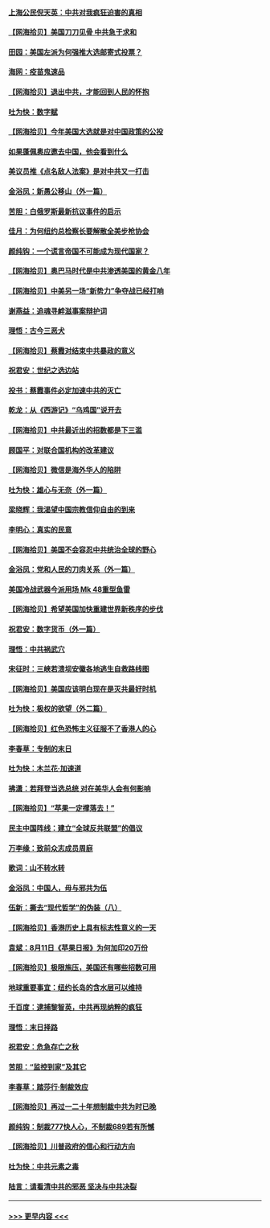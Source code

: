 #### [上海公民倪天英：中共对我疯狂迫害的真相](../pages/nsc993/n12356341.md?t=08252303) 
#### [【网海拾贝】美国刀刀见骨 中共急于求和](../pages/nsc993/n12355511.md?t=08252303) 
#### [田园：美国左派为何强推大选邮寄式投票？](../pages/nsc993/n12352963.md?t=08252303) 
#### [海网：疫苗鬼速品](../pages/nsc993/n12354438.md?t=08252303) 
#### [【网海拾贝】退出中共，才能回到人民的怀抱](../pages/nsc993/n12352634.md?t=08252303) 
#### [吐为快：数字赋](../pages/nsc993/n12352317.md?t=08252303) 
#### [【网海拾贝】今年美国大选就是对中国政策的公投](../pages/nsc993/n12350973.md?t=08252303) 
#### [如果蓬佩奥应邀去中国，他会看到什么](../pages/nsc993/n12350945.md?t=08252303) 
#### [美议员推《点名敌人法案》是对中共又一打击](../pages/nsc993/n12350765.md?t=08252303) 
#### [金浴凤：新愚公移山（外一篇）](../pages/nsc993/n12350253.md?t=08252303) 
#### [苦胆：白俄罗斯最新抗议事件的启示](../pages/nsc993/n12349989.md?t=08252303) 
#### [佳月：为何纽约总检察长要解散全美步枪协会](../pages/nsc993/n12349939.md?t=08252303) 
#### [颜纯钩：一个谎言帝国不可能成为现代国家？](../pages/nsc993/n12349898.md?t=08252303) 
#### [【网海拾贝】奥巴马时代是中共渗透美国的黄金八年](../pages/nsc993/n12349284.md?t=08252303) 
#### [【网海拾贝】中美另一场“新势力”争夺战已经打响](../pages/nsc993/n12346998.md?t=08252303) 
#### [谢燕益：追魂寻衅滋事案辩护词](../pages/nsc993/n12346892.md?t=08252303) 
#### [理悟：古今三恶犬](../pages/nsc993/n12345190.md?t=08252303) 
#### [【网海拾贝】蔡霞对结束中共暴政的意义](../pages/nsc993/n12344263.md?t=08252303) 
#### [祝君安：世纪之选边站](../pages/nsc993/n12342382.md?t=08252303) 
#### [投书：蔡霞事件必定加速中共的灭亡](../pages/nsc993/n12341881.md?t=08252303) 
#### [乾龙：从《西游记》“乌鸡国”说开去](../pages/nsc993/n12341690.md?t=08252303) 
#### [【网海拾贝】中共最近出的招数都是下三滥](../pages/nsc993/n12341593.md?t=08252303) 
#### [顾国平：对联合国机构的改革建议](../pages/nsc993/n12339928.md?t=08252303) 
#### [【网海拾贝】微信是海外华人的陷阱](../pages/nsc993/n12338868.md?t=08252303) 
#### [吐为快：雄心与无奈（外一篇）](../pages/nsc993/n12338132.md?t=08252303) 
#### [梁晓辉：我渴望中国宗教信仰自由的到来](../pages/nsc993/n12336657.md?t=08252303) 
#### [李明心：真实的民意](../pages/nsc993/n12336089.md?t=08252303) 
#### [【网海拾贝】美国不会容忍中共统治全球的野心](../pages/nsc993/n12336063.md?t=08252303) 
#### [金浴凤：党和人民的刀肉关系（外一篇）](../pages/nsc993/n12335834.md?t=08252303) 
#### [美国冷战武器今派用场 Mk 48重型鱼雷](../pages/nsc993/n12335354.md?t=08252303) 
#### [【网海拾贝】希望美国加快重建世界新秩序的步伐](../pages/nsc993/n12334224.md?t=08252303) 
#### [祝君安：数字货币（外一篇）](../pages/nsc993/n12334186.md?t=08252303) 
#### [理悟：中共祸武穴](../pages/nsc993/n12333962.md?t=08252303) 
#### [宋征时：三峡若溃坝安徽各地逃生自救路线图](../pages/nsc993/n12332450.md?t=08252303) 
#### [【网海拾贝】美国应该明白现在是灭共最好时机](../pages/nsc993/n12332313.md?t=08252303) 
#### [吐为快：极权的欲望（外二篇）](../pages/nsc993/n12332089.md?t=08252303) 
#### [【网海拾贝】红色恐怖主义征服不了香港人的心](../pages/nsc993/n12329296.md?t=08252303) 
#### [李春草：专制的末日](../pages/nsc993/n12329079.md?t=08252303) 
#### [吐为快：木兰花‧加速道](../pages/nsc993/n12327366.md?t=08252303) 
#### [拂潇：若拜登当选总统 对在美华人会有何影响](../pages/nsc993/n12295996.md?t=08252303) 
#### [【网海拾贝】“苹果一定撑落去！”](../pages/nsc993/n12326784.md?t=08252303) 
#### [民主中国阵线：建立“全球反共联盟”的倡议](../pages/nsc993/n12324177.md?t=08252303) 
#### [万李缘：致前众志成员周庭](../pages/nsc993/n12324635.md?t=08252303) 
#### [歌词：山不转水转](../pages/nsc993/n12324599.md?t=08252303) 
#### [金浴凤：中国人，毋与邪共为伍](../pages/nsc993/n12324257.md?t=08252303) 
#### [伍新：撕去“现代哲学”的伪装（八）](../pages/nsc993/n12324188.md?t=08252303) 
#### [【网海拾贝】香港历史上具有标志性意义的一天](../pages/nsc993/n12324021.md?t=08252303) 
#### [袁斌：8月11日《苹果日报》为何加印20万份](../pages/nsc993/n12323955.md?t=08252303) 
#### [【网海拾贝】极限施压，美国还有哪些招数可用](../pages/nsc993/n12322512.md?t=08252303) 
#### [地球重要事宜：纽约长岛的含水层可以维持](../pages/nsc993/n12321844.md?t=08252303) 
#### [千百度：逮捕黎智英，中共再现纳粹的疯狂](../pages/nsc993/n12321777.md?t=08252303) 
#### [理悟：末日择路](../pages/nsc993/n12320812.md?t=08252303) 
#### [祝君安：危急存亡之秋](../pages/nsc993/n12320795.md?t=08252303) 
#### [苦胆：“监控到家”及其它](../pages/nsc993/n12320751.md?t=08252303) 
#### [李春草：踏莎行·制裁效应](../pages/nsc993/n12318290.md?t=08252303) 
#### [【网海拾贝】再过一二十年想制裁中共为时已晚](../pages/nsc993/n12318195.md?t=08252303) 
#### [颜纯钩：制裁777快人心，不制裁689若有所憾](../pages/nsc993/n12316912.md?t=08252303) 
#### [【网海拾贝】川普政府的信心和行动方向](../pages/nsc993/n12316673.md?t=08252303) 
#### [吐为快：中共元素之毒](../pages/nsc993/n12316547.md?t=08252303) 
#### [陆言：请看清中共的邪恶 坚决与中共决裂](../pages/nsc993/n12315784.md?t=08252303) 

----
#### [ >>> 更早内容 <<< ](../indexes/nsc993-earlier.md)
